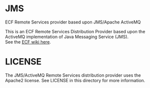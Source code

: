 # JMS
ECF Remote Services provider based upon JMS/Apache ActiveMQ

This is an ECF Remote Services Distribution Provider based upon the ActiveMQ implementation of Java Messaging Service (JMS).  
See the [ECF wiki here](https://wiki.eclipse.org/Eclipse_Communication_Framework_Project).

LICENSE
=======

The JMS/ActiveMQ Remote Services distribution provider uses the Apache2 license. See LICENSE in this directory for more
information.
